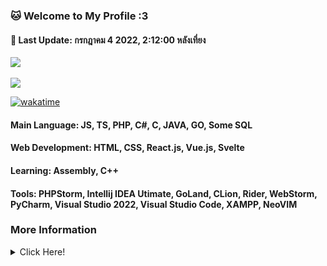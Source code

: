 <h3><b>🐱 Welcome to My Profile :3</b></h3>
<h4>📝 <b>Last Update: กรกฎาคม 4 2022, 2:12:00 หลังเที่ยง</b></h4>
<a href="https://nayukikuu.gq">
    <img src="https://count.getloli.com/get/@MelidaZ?theme=moebooru"/>
</a>
<br>
<br>
<a href="https://nayukikuu.gq">
    <img src="https://lanyard.cnrad.dev/api/568093374662311956"></a>
</a>

[![wakatime](https://wakatime.com/badge/user/f0797c6d-4099-4a7f-947c-a8144dcd6348.svg)](https://wakatime.com/@f0797c6d-4099-4a7f-947c-a8144dcd6348)

#### Main Language: JS, TS, PHP, C#, C, JAVA, GO, Some SQL
#### Web Development: HTML, CSS, React.js, Vue.js, Svelte
#### Learning: Assembly, C++
#### Tools: PHPStorm, Intellij IDEA Utimate, GoLand, CLion, Rider, WebStorm, PyCharm, Visual Studio 2022, Visual Studio Code, XAMPP, NeoVIM
<h3>More Information</h3>
<details>
    <summary>Click Here!</summary>
    <br>
    <br>
    <div align="center">
        <a href="https://nayukikuu.gq">
           <img src="https://github-readme-stats.vercel.app/api?username=Kuuuuuuuu&show_icons=true&include_all_commits=true&line_height=28.5&count_private=true&title_color=82CAFF&icon_color=82CAFF&bg_color=191970&theme=nord"/>
           <img src="https://github-readme-stats.vercel.app/api/top-langs?username=Kuuuuuuuu&langs_count=15&layout=compact&count_private=true&title_color=82CAFF&icon_color=82CAFF&bg_color=191970&theme=nord"/>
           <br>
           <img src="https://github-profile-trophy.vercel.app/?username=Kuuuuuuuu&row=2&column=4&theme=algolia"/>
           <br>
           <img src="https://github-readme-streak-stats.herokuapp.com/?user=Kuuuuuuuu&theme=dark&background=191970"/>
           <br>
           <br>
           <img src="https://activity-graph.herokuapp.com/graph?username=Kuuuuuuuu&bg_color=191970&theme=github"/>
           <br>
           <br>
           <img src="https://github-readme-stats.vercel.app/api/wakatime?username=Kuu&title_color=82CAFF&icon_color=82CAFF&bg_color=191970&theme=nord"
        </a>
    </div>
</details>